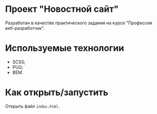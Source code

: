 # Проект "Новостной сайт"

Разработан в качестве практического задания на курсе "Профессия веб-разработчик".

# Используемые технологии

- SCSS;
- PUG;
- BEM.

# Как открыть/запустить

Открыть файл `index.html`.